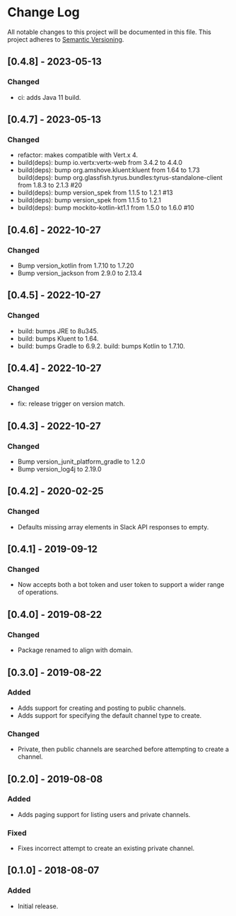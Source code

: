# Change Log

All notable changes to this project will be documented in this file.
This project adheres to [Semantic Versioning](http://semver.org/).

## [0.4.8] - 2023-05-13
### Changed
- ci: adds Java 11 build.

## [0.4.7] - 2023-05-13
### Changed
- refactor: makes compatible with Vert.x 4.
- build(deps): bump io.vertx:vertx-web from 3.4.2 to 4.4.0
- build(deps): bump org.amshove.kluent:kluent from 1.64 to 1.73
  build(deps): bump org.glassfish.tyrus.bundles:tyrus-standalone-client from 1.8.3 to 2.1.3 #20
- build(deps): bump version_spek from 1.1.5 to 1.2.1 #13
- build(deps): bump version_spek from 1.1.5 to 1.2.1
- build(deps): bump mockito-kotlin-kt1.1 from 1.5.0 to 1.6.0 #10

## [0.4.6] - 2022-10-27
### Changed
- Bump version_kotlin from 1.7.10 to 1.7.20
- Bump version_jackson from 2.9.0 to 2.13.4

## [0.4.5] - 2022-10-27
### Changed
- build: bumps JRE to 8u345.
- build: bumps Kluent to 1.64.
- build: bumps Gradle to 6.9.2. build: bumps Kotlin to 1.7.10.

## [0.4.4] - 2022-10-27
### Changed
- fix: release trigger on version match.

## [0.4.3] - 2022-10-27
### Changed
- Bump version_junit_platform_gradle to 1.2.0
- Bump version_log4j to 2.19.0

## [0.4.2] - 2020-02-25
### Changed
- Defaults missing array elements in Slack API responses to empty.

## [0.4.1] - 2019-09-12
### Changed
- Now accepts both a bot token and user token to support a wider range of operations.

## [0.4.0] - 2019-08-22
### Changed
- Package renamed to align with domain.

## [0.3.0] - 2019-08-22
### Added
- Adds support for creating and posting to public channels.
- Adds support for specifying the default channel type to create.

### Changed
- Private, then public channels are searched before attempting to create a channel.

## [0.2.0] - 2019-08-08
### Added
- Adds paging support for listing users and private channels.

### Fixed
- Fixes incorrect attempt to create an existing private channel.

## [0.1.0] - 2018-08-07
### Added
- Initial release.
